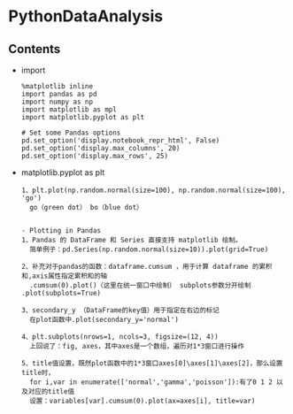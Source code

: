 # PythonDataAnalysis

## Contents

- import 

      %matplotlib inline
      import pandas as pd
      import numpy as np
      import matplotlib as mpl
      import matplotlib.pyplot as plt

      # Set some Pandas options
      pd.set_option('display.notebook_repr_html', False)
      pd.set_option('display.max_columns', 20)
      pd.set_option('display.max_rows', 25)

- matplotlib.pyplot as plt

      1、plt.plot(np.random.normal(size=100), np.random.normal(size=100), 'go')
        go（green dot） bo（blue dot）


      - Plotting in Pandas
      1、Pandas 的 DataFrame 和 Series 直接支持 matplotlib 绘制。
        简单例子：pd.Series(np.random.normal(size=10)).plot(grid=True)

      2、补充对于pandas的函数：dataframe.cumsum ，用于计算 dataframe 的累积和,axis属性指定累积和的轴
        .cumsum(0).plot()（这里在统一窗口中绘制） subplots参数分开绘制  .plot(subplots=True)

      3、secondary_y （DataFrame的key值）用于指定在右边的标记
        在plot函数中.plot(secondary_y='normal')

      4、plt.subplots(nrows=1, ncols=3, figsize=(12, 4))
        上回说了：fig, axes，其中axes是一个数组，遍历对1*3窗口进行操作

      5、title值设置，既然plot函数中的1*3窗口axes[0]\axes[1]\axes[2]，那么设置title时，
        for i,var in enumerate(['normal','gamma','poisson']):有了0 1 2 以及对应的title值
        设置：variables[var].cumsum(0).plot(ax=axes[i], title=var)


